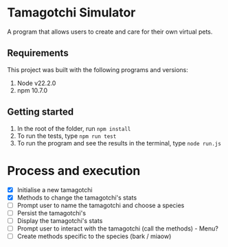 # Tamagotchi Simulator

A program that allows users to create and care for their own virtual pets.

## Requirements

This project was built with the following programs and versions:

1. Node v22.2.0
1. npm 10.7.0

## Getting started

1. In the root of the folder, run `npm install`
1. To run the tests, type `npm run test`
1. To run the program and see the results in the terminal, type `node run.js`

# Process and execution

- [x] Initialise a new tamagotchi
- [x] Methods to change the tamagotchi's stats
- [ ] Prompt user to name the tamagotchi and choose a species
- [ ] Persist the tamagotchi's
- [ ] Display the tamagotchi's stats
- [ ] Prompt user to interact with the tamagotchi (call the methods) - Menu?
- [ ] Create methods specific to the species (bark / miaow)